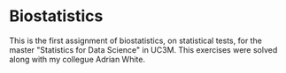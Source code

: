 # Biostatistics
This is the first assignment of biostatistics, on statistical tests, for the master "Statistics for Data Science" in UC3M.
This exercises were solved along with my collegue Adrian White.
